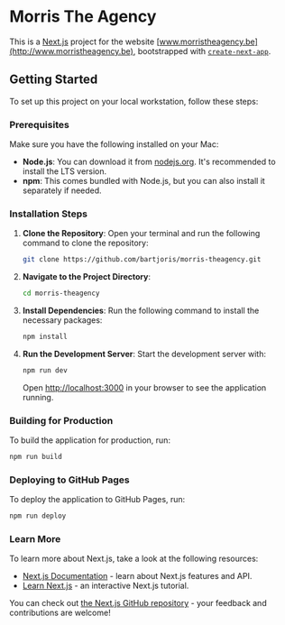 # Morris The Agency

This is a [Next.js](https://nextjs.org) project for the website [www.morristheagency.be](http://www.morristheagency.be), bootstrapped with [`create-next-app`](https://nextjs.org/docs/app/api-reference/cli/create-next-app).

## Getting Started

To set up this project on your local workstation, follow these steps:

### Prerequisites

Make sure you have the following installed on your Mac:

- **Node.js**: You can download it from [nodejs.org](https://nodejs.org/). It's recommended to install the LTS version.
- **npm**: This comes bundled with Node.js, but you can also install it separately if needed.

### Installation Steps

1. **Clone the Repository**: Open your terminal and run the following command to clone the repository:
   ```bash
   git clone https://github.com/bartjoris/morris-theagency.git
   ```

2. **Navigate to the Project Directory**:
   ```bash
   cd morris-theagency
   ```

3. **Install Dependencies**: Run the following command to install the necessary packages:
   ```bash
   npm install
   ```

4. **Run the Development Server**: Start the development server with:
   ```bash
   npm run dev
   ```
   Open [http://localhost:3000](http://localhost:3000) in your browser to see the application running.

### Building for Production

To build the application for production, run:
```bash
npm run build
```

### Deploying to GitHub Pages

To deploy the application to GitHub Pages, run:
```bash
npm run deploy
```

### Learn More

To learn more about Next.js, take a look at the following resources:

- [Next.js Documentation](https://nextjs.org/docs) - learn about Next.js features and API.
- [Learn Next.js](https://nextjs.org/learn) - an interactive Next.js tutorial.

You can check out [the Next.js GitHub repository](https://github.com/vercel/next.js) - your feedback and contributions are welcome!
